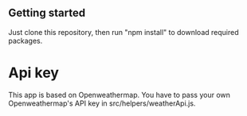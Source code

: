## Getting started

Just clone this repository, then run "npm install" to download required packages.

# Api key
This app is based on Openweathermap.
You have to pass your own Openweathermap's API key in src/helpers/weatherApi.js.